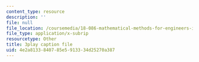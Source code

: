 ```yaml
---
content_type: resource
description: ''
file: null
file_location: /coursemedia/18-086-mathematical-methods-for-engineers-ii-spring-2006/4e2a8133840785e5913334d25270a387_xzUOJ-uQ8F0.srt
file_type: application/x-subrip
resourcetype: Other
title: 3play caption file
uid: 4e2a8133-8407-85e5-9133-34d25270a387
---
```

